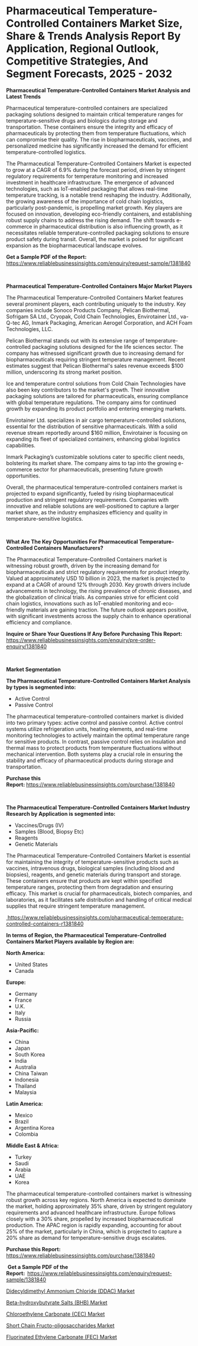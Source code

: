 <p><h1>Pharmaceutical Temperature-Controlled Containers Market Size, Share & Trends Analysis Report By Application, Regional Outlook, Competitive Strategies, And Segment Forecasts, 2025 - 2032</h1></p><p><strong>Pharmaceutical Temperature-Controlled Containers Market Analysis and Latest Trends</strong></p>
<p><p>Pharmaceutical temperature-controlled containers are specialized packaging solutions designed to maintain critical temperature ranges for temperature-sensitive drugs and biologics during storage and transportation. These containers ensure the integrity and efficacy of pharmaceuticals by protecting them from temperature fluctuations, which can compromise their quality. The rise in biopharmaceuticals, vaccines, and personalized medicine has significantly increased the demand for efficient temperature-controlled logistics.</p><p>The Pharmaceutical Temperature-Controlled Containers Market is expected to grow at a CAGR of 6.9% during the forecast period, driven by stringent regulatory requirements for temperature monitoring and increased investment in healthcare infrastructure. The emergence of advanced technologies, such as IoT-enabled packaging that allows real-time temperature tracking, is a notable trend reshaping the industry. Additionally, the growing awareness of the importance of cold chain logistics, particularly post-pandemic, is propelling market growth. Key players are focused on innovation, developing eco-friendly containers, and establishing robust supply chains to address the rising demand. The shift towards e-commerce in pharmaceutical distribution is also influencing growth, as it necessitates reliable temperature-controlled packaging solutions to ensure product safety during transit. Overall, the market is poised for significant expansion as the biopharmaceutical landscape evolves.</p></p>
<p><strong>Get a Sample PDF of the Report:&nbsp;</strong> <a href="https://www.reliablebusinessinsights.com/enquiry/request-sample/1381840?utm_campaign=62&utm_medium=2&utm_source=Github&utm_content=ia&utm_term=01022025&utm_id=pharmaceutical-temperature-controlled-containers">https://www.reliablebusinessinsights.com/enquiry/request-sample/1381840</a></p>
<p>&nbsp;</p>
<p><strong>Pharmaceutical Temperature-Controlled Containers Major Market Players</strong></p>
<p><p>The Pharmaceutical Temperature-Controlled Containers Market features several prominent players, each contributing uniquely to the industry. Key companies include Sonoco Products Company, Pelican Biothermal, Sofrigam SA Ltd., Cryopak, Cold Chain Technologies, Envirotainer Ltd., va-Q-tec AG, Inmark Packaging, American Aerogel Corporation, and ACH Foam Technologies, LLC.</p><p>Pelican Biothermal stands out with its extensive range of temperature-controlled packaging solutions designed for the life sciences sector. The company has witnessed significant growth due to increasing demand for biopharmaceuticals requiring stringent temperature management. Recent estimates suggest that Pelican Biothermal's sales revenue exceeds $100 million, underscoring its strong market position.</p><p>Ice and temperature control solutions from Cold Chain Technologies have also been key contributors to the market's growth. Their innovative packaging solutions are tailored for pharmaceuticals, ensuring compliance with global temperature regulations. The company aims for continued growth by expanding its product portfolio and entering emerging markets.</p><p>Envirotainer Ltd. specializes in air cargo temperature-controlled solutions, essential for the distribution of sensitive pharmaceuticals. With a solid revenue stream reportedly around $160 million, Envirotainer is focusing on expanding its fleet of specialized containers, enhancing global logistics capabilities.</p><p>Inmark Packaging’s customizable solutions cater to specific client needs, bolstering its market share. The company aims to tap into the growing e-commerce sector for pharmaceuticals, presenting future growth opportunities.</p><p>Overall, the pharmaceutical temperature-controlled containers market is projected to expand significantly, fueled by rising biopharmaceutical production and stringent regulatory requirements. Companies with innovative and reliable solutions are well-positioned to capture a larger market share, as the industry emphasizes efficiency and quality in temperature-sensitive logistics.</p></p>
<p>&nbsp;</p>
<p><strong>What Are The Key Opportunities For Pharmaceutical Temperature-Controlled Containers Manufacturers?</strong></p>
<p><p>The Pharmaceutical Temperature-Controlled Containers market is witnessing robust growth, driven by the increasing demand for biopharmaceuticals and strict regulatory requirements for product integrity. Valued at approximately USD 10 billion in 2023, the market is projected to expand at a CAGR of around 12% through 2030. Key growth drivers include advancements in technology, the rising prevalence of chronic diseases, and the globalization of clinical trials. As companies strive for efficient cold chain logistics, innovations such as IoT-enabled monitoring and eco-friendly materials are gaining traction. The future outlook appears positive, with significant investments across the supply chain to enhance operational efficiency and compliance.</p></p>
<p><strong>Inquire or Share Your Questions If Any Before Purchasing This Report:</strong> <a href="https://www.reliablebusinessinsights.com/enquiry/pre-order-enquiry/1381840?utm_campaign=62&utm_medium=2&utm_source=Github&utm_content=ia&utm_term=01022025&utm_id=pharmaceutical-temperature-controlled-containers">https://www.reliablebusinessinsights.com/enquiry/pre-order-enquiry/1381840</a></p>
<p>&nbsp;</p>
<p><strong>Market Segmentation</strong></p>
<p><strong>The Pharmaceutical Temperature-Controlled Containers Market Analysis by types is segmented into:</strong></p>
<p><ul><li>Active Control</li><li>Passive Control</li></ul></p>
<p><p>The pharmaceutical temperature-controlled containers market is divided into two primary types: active control and passive control. Active control systems utilize refrigeration units, heating elements, and real-time monitoring technologies to actively maintain the optimal temperature range for sensitive products. In contrast, passive control relies on insulation and thermal mass to protect products from temperature fluctuations without mechanical intervention. Both systems play a crucial role in ensuring the stability and efficacy of pharmaceutical products during storage and transportation.</p></p>
<p><strong>Purchase this Report:&nbsp;</strong><a href="https://www.reliablebusinessinsights.com/purchase/1381840?utm_campaign=62&utm_medium=2&utm_source=Github&utm_content=ia&utm_term=01022025&utm_id=pharmaceutical-temperature-controlled-containers">https://www.reliablebusinessinsights.com/purchase/1381840</a></p>
<p>&nbsp;</p>
<p><strong>The Pharmaceutical Temperature-Controlled Containers Market Industry Research by Application is segmented into:</strong></p>
<p><ul><li>Vaccines/Drugs (IV)</li><li>Samples (Blood, Biopsy Etc)</li><li>Reagents</li><li>Genetic Materials</li></ul></p>
<p><p>The Pharmaceutical Temperature-Controlled Containers Market is essential for maintaining the integrity of temperature-sensitive products such as vaccines, intravenous drugs, biological samples (including blood and biopsies), reagents, and genetic materials during transport and storage. These containers ensure that products are kept within specified temperature ranges, protecting them from degradation and ensuring efficacy. This market is crucial for pharmaceuticals, biotech companies, and laboratories, as it facilitates safe distribution and handling of critical medical supplies that require stringent temperature management.</p></p>
<p><a href="https://www.reliablebusinessinsights.com/pharmaceutical-temperature-controlled-containers-r1381840?utm_campaign=62&utm_medium=2&utm_source=Github&utm_content=ia&utm_term=01022025&utm_id=pharmaceutical-temperature-controlled-containers">&nbsp;https://www.reliablebusinessinsights.com/pharmaceutical-temperature-controlled-containers-r1381840</a></p>
<p><strong>In terms of Region, the Pharmaceutical Temperature-Controlled Containers Market Players available by Region are:</strong></p>
<p>
    <p> <strong> North America: </strong>
        <ul>
            <li>United States</li>
            <li>Canada</li>
        </ul>
        </p> 
    <p> <strong> Europe: </strong>
        <ul>
            <li>Germany</li>
            <li>France</li>
            <li>U.K.</li>
            <li>Italy</li>
            <li>Russia</li>
        </ul>
        </p> 
    <p> <strong> Asia-Pacific: </strong>
        <ul>
            <li>China</li>
            <li>Japan</li>
            <li>South Korea</li>
            <li>India</li>
            <li>Australia</li>
            <li>China Taiwan</li>
            <li>Indonesia</li>
            <li>Thailand</li>
            <li>Malaysia</li>
        </ul>
        </p> 
    <p> <strong> Latin America: </strong>
        <ul>
            <li>Mexico</li>
            <li>Brazil</li>
            <li>Argentina Korea</li>
            <li>Colombia</li>
        </ul>
        </p> 
    <p> <strong> Middle East & Africa: </strong>
        <ul>
            <li>Turkey</li>
            <li>Saudi</li>
            <li>Arabia</li>
            <li>UAE</li>
            <li>Korea</li>
        </ul>
    </p>
    </p>
<p><p>The pharmaceutical temperature-controlled containers market is witnessing robust growth across key regions. North America is expected to dominate the market, holding approximately 35% share, driven by stringent regulatory requirements and advanced healthcare infrastructure. Europe follows closely with a 30% share, propelled by increased biopharmaceutical production. The APAC region is rapidly expanding, accounting for about 25% of the market, particularly in China, which is projected to capture a 20% share as demand for temperature-sensitive drugs escalates.</p></p>
<p><strong>Purchase this Report: </strong><a href="https://www.reliablebusinessinsights.com/purchase/1381840?utm_campaign=62&utm_medium=2&utm_source=Github&utm_content=ia&utm_term=01022025&utm_id=pharmaceutical-temperature-controlled-containers">https://www.reliablebusinessinsights.com/purchase/1381840</a></p>
<p>&nbsp;<strong>Get a Sample PDF of the Report:&nbsp;&nbsp;</strong><a href="https://www.reliablebusinessinsights.com/enquiry/request-sample/1381840?utm_campaign=62&utm_medium=2&utm_source=Github&utm_content=ia&utm_term=01022025&utm_id=pharmaceutical-temperature-controlled-containers">https://www.reliablebusinessinsights.com/enquiry/request-sample/1381840</a></p>
<p><strong></strong></p>
<p><p><a href="https://github.com/iwciasylvya/Market-Research-Report-List-1/blob/main/didecyldimethyl-ammonium-chloride-ddac-market.md?utm_campaign=62&utm_medium=2&utm_source=Github&utm_content=ia&utm_term=01022025&utm_id=pharmaceutical-temperature-controlled-containers">Didecyldimethyl Ammonium Chloride (DDAC) Market</a></p><p><a href="https://github.com/buqjavesora/Market-Research-Report-List-1/blob/main/beta-hydroxybutyrate-salts-bhb-market.md?utm_campaign=62&utm_medium=2&utm_source=Github&utm_content=ia&utm_term=01022025&utm_id=pharmaceutical-temperature-controlled-containers">Beta-hydroxybutyrate Salts (BHB) Market</a></p><p><a href="https://github.com/miottaredlin79/Market-Research-Report-List-1/blob/main/chloroethylene-carbonate-cec-market.md?utm_campaign=62&utm_medium=2&utm_source=Github&utm_content=ia&utm_term=01022025&utm_id=pharmaceutical-temperature-controlled-containers">Chloroethylene Carbonate (CEC) Market</a></p><p><a href="https://github.com/vilolakoreni/Market-Research-Report-List-1/blob/main/short-chain-fructo-oligosaccharides-market.md?utm_campaign=62&utm_medium=2&utm_source=Github&utm_content=ia&utm_term=01022025&utm_id=pharmaceutical-temperature-controlled-containers">Short Chain Fructo-oligosaccharides Market</a></p><p><a href="https://github.com/paljuhubeyde/Market-Research-Report-List-1/blob/main/fluorinated-ethylene-carbonate-fec-market.md?utm_campaign=62&utm_medium=2&utm_source=Github&utm_content=ia&utm_term=01022025&utm_id=pharmaceutical-temperature-controlled-containers">Fluorinated Ethylene Carbonate (FEC) Market</a></p></p>